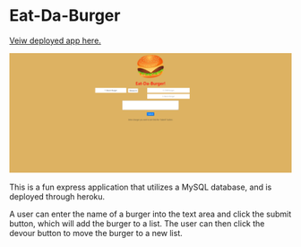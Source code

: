 # Eat-Da-Burger

<a href='https://damp-waters-15249.herokuapp.com/'>Veiw deployed app here.</a>

![image](https://raw.githubusercontent.com/BrockThigpen/Eat-Da-Burger/master/public/assets/images/demo.png)

This is a fun express application that utilizes a MySQL database, and is deployed through heroku.

A user can enter the name of a burger into the text area and click the submit button, which will add the burger to a list. The user can then click the devour button to move the burger to a new list.

